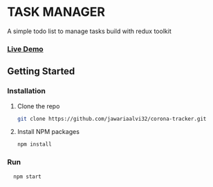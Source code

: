 # TASK MANAGER 

A simple todo list to manage tasks build with redux toolkit

### [Live Demo](https://coronacovid19-tracker.netlify.app/)

## Getting Started

### Installation

1. Clone the repo
   ```sh
   git clone https://github.com/jawariaalvi32/corona-tracker.git
   ```
2. Install NPM packages
   ```sh
   npm install
   ```
### Run
 ```sh
   npm start
   ```
